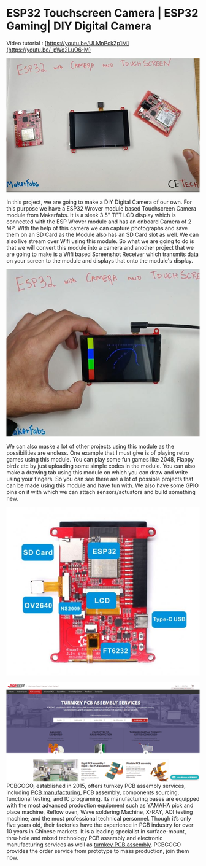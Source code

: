 # ESP32 Touchscreen Camera | ESP32 Gaming| DIY Digital Camera 

Video tutorial : [https://youtu.be/ULMnPckZp1M](https://youtu.be/_pWo2LuO6-M)

![alt text](https://github.com/akarsh98/makerfabs-esp32-touch-projects/blob/main/ESP32%20Touch%20Cam/12.JPG?raw=true)

In this project, we are going to make a DIY Digital Camera of our own. For this purpose we have a ESP32 Wrover module based Touchscreen Camera module from Makerfabs. It is a sleek 3.5" TFT LCD display which is connected with the ESP Wrover module and has an onboard Camera of 2 MP. WIth the help of this camera we can capture photographs and save them on an SD Card as the Module also has an SD Card slot as well. We can also live stream over Wifi using this module. So what we are going to do is that we will convert this module into a camera and another project that we are going to make is a Wifi based Screenshot Receiver which transmits data on your screen to the module and displays that onto the module's display.

![alt text](https://github.com/akarsh98/makerfabs-esp32-touch-projects/blob/main/ESP32%20Touch%20Cam/11.JPG?raw=true)

We can also maske a lot of other projects using this module as the possibilities are endless. One example that I must give is of playing retro games using this module. You can play some fun games like 2048, Flappy birdz etc by just uploading some simple codes in the module. You can also make a drawing tab using this module on which you can draw and write using your fingers. So you can see there are a lot of possible projects that can be made using this module and have fun with. We also have some GPIO pins on it with which we can attach sensors/actuators and build something new.

![alt text](https://github.com/akarsh98/makerfabs-esp32-touch-projects/blob/main/ESP32%20Touch%20Cam/1.JPG?raw=true)

![alt text](https://github.com/akarsh98/LoRa-Remote-Controller/blob/master/LoRa%20Remote/Capture.PNG)
PCBGOGO, established in 2015, offers turnkey PCB assembly services, including [PCB manufacturing](https://www.pcbgogo.com/), PCB assembly, components sourcing, functional testing, and IC programing. 
Its manufacturing bases are equipped with the most advanced production equipment such as YAMAHA pick and place machine, Reflow oven, Wave soldering Machine, X-RAY, AOI testing machine; and the most professional technical personnel.
Though it’s only five years old, their factories have the experience in PCB industry for over 10 years in Chinese markets. It is a leading specialist in surface-mount, thru-hole and mixed technology PCB assembly and electronic manufacturing services as well as [turnkey PCB assembly](https://www.pcbgogo.com/pcb-assembly.html). 
PCBGOGO provides the order service from prototype to mass production, join them now.

